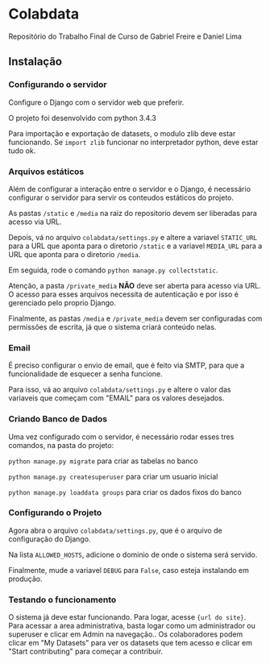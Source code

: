 # Colabdata

Repositório do Trabalho Final de Curso de Gabriel Freire e Daniel Lima

## Instalação

### Configurando o servidor

Configure o Django com o servidor web que preferir.

O projeto foi desenvolvido com python 3.4.3

Para importação e exportação de datasets, o modulo zlib deve estar funcionando.
Se `import zlib` funcionar no interpretador python, deve estar tudo ok.

### Arquivos estáticos

Além de configurar a interação entre o servidor e o Django, é necessário configurar o servidor para servir os conteudos estáticos do projeto.

As pastas `/static` e `/media` na raiz do repositorio devem ser liberadas para acesso via URL.

Depois, vá no arquivo `colabdata/settings.py` e altere a variavel `STATIC_URL` para a URL que aponta para o diretorio `/static` e a variavel `MEDIA_URL` para a URL que aponta para o diretorio `/media`.

Em seguida, rode o comando `python manage.py collectstatic`.

Atenção, a pasta `/private_media` **NÃO** deve ser aberta para acesso via URL. O acesso para esses arquivos necessita de autenticação e por isso é gerenciado pelo proprio Django.

Finalmente, as pastas `/media` e `/private_media` devem ser configuradas com permissões de escrita, já que o sistema criará conteúdo nelas.

### Email

É preciso configurar o envio de email, que é feito via SMTP, para que a 
funcionalidade de esquecer a senha funcione.

Para isso, vá ao arquivo `colabdata/settings.py` e altere o valor das variaveis 
que começam com "EMAIL" para os valores desejados.

### Criando Banco de Dados

Uma vez configurado com o servidor, é necessário rodar esses tres comandos, na pasta do projeto:

`python manage.py migrate` para criar as tabelas no banco

`python manage.py createsuperuser` para criar um usuario inicial

`python manage.py loaddata groups` para criar os dados fixos do banco

### Configurando o Projeto

Agora abra o arquivo `colabdata/settings.py`, que é o arquivo de configuração do Django.

Na lista `ALLOWED_HOSTS`, adicione o dominio de onde o sistema será servido.

Finalmente, mude a variavel `DEBUG` para `False`, caso esteja instalando em produção.

### Testando o funcionamento

O sistema já deve estar funcionando. Para logar, acesse `{url do site}`.
Para acessar a area administrativa, basta logar como um administrador ou superuser e clicar em Admin na navegação..
Os colaboradores podem clicar em "My Datasets" para ver os datasets que tem acesso e clicar em "Start contributing" para começar a contribuir.